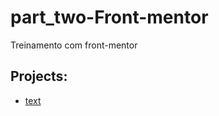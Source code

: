 # part_two-Front-mentor
 Treinamento com front-mentor

## Projects:
- [text](https://cat0blu.github.io/part_two-Front-mentor/secao_quatro_cartas/)